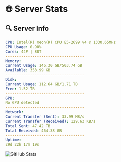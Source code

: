 # 🌐 Server Stats
## 🔍 Server Info
```yaml
CPU: Intel(R) Xeon(R) CPU E5-2699 v4 @ 1330.65MHz
CPU Usage: 0.90%
Cores: 44P | 88T
-----------------------------------
Memory:
Current Usage: 146.30 GB/503.74 GB
Available: 353.99 GB
-----------------------------------
Disk:
Current Usage: 112.64 GB/1.71 TB
Free: 1.52 TB
-----------------------------------
GPU:
No GPU detected
-----------------------------------
Network:
Current Transfer (Sent): 33.99 MB/s
Current Transfer (Received): 129.63 KB/s
Total Sent: 47.42 TB
Total Received: 464.38 GB
-----------------------------------
Uptime:
29d 22h 17m 19s
```
![GitHub Stats](https://img.shields.io/badge/Updated-2025-04-06_19:40:08-blue)